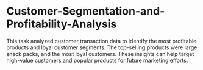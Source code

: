 # Customer-Segmentation-and-Profitability-Analysis
This task analyzed customer transaction data to identify the most profitable products and loyal customer segments. The top-selling products were large snack packs, and the most loyal customers. These insights can help target high-value customers and popular products for future marketing efforts.

